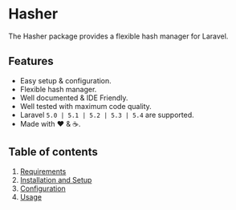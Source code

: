 # Hasher

The Hasher package provides a flexible hash manager for Laravel.

## Features

  * Easy setup &amp; configuration.
  * Flexible hash manager.
  * Well documented &amp; IDE Friendly.
  * Well tested with maximum code quality.
  * Laravel `5.0 | 5.1 | 5.2 | 5.3 | 5.4` are supported.
  * Made with :heart: &amp; :coffee:.

## Table of contents

  1. [Requirements](1-Requirements.md)
  3. [Installation and Setup](2-Installation-and-Setup.md)
  4. [Configuration](3-Configuration.md)
  5. [Usage](4-Usage.md)
